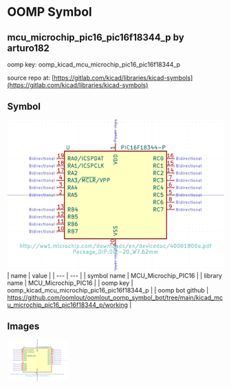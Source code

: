 # OOMP Symbol  
## mcu_microchip_pic16_pic16f18344_p  by arturo182  
  
oomp key: oomp_kicad_mcu_microchip_pic16_pic16f18344_p  
  
source repo at: [https://gitlab.com/kicad/libraries/kicad-symbols](https://gitlab.com/kicad/libraries/kicad-symbols)  
## Symbol  
  
[![working.png](working_600.png)](working.png)  
| name | value | 
| --- | --- | 
| symbol name | MCU_Microchip_PIC16 | 
| library name | MCU_Microchip_PIC16 | 
| oomp key | oomp_kicad_mcu_microchip_pic16_pic16f18344_p | 
| oomp bot github | https://github.com/oomlout/oomlout_oomp_symbol_bot/tree/main/kicad_mcu_microchip_pic16_pic16f18344_p/working | 
## Images  
  
[![working.png](working_140.png)](working.png)  

